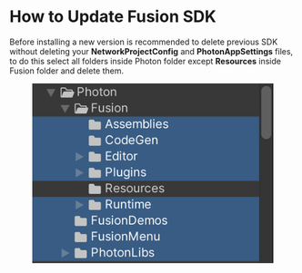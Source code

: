 # How to Update Fusion SDK

Before installing a new version is recommended to delete previous SDK without deleting your **NetworkProjectConfig** and **PhotonAppSettings** files, to do this select all folders inside Photon folder except **Resources** inside Fusion folder and delete them.

<figure><img src="../../../.gitbook/assets/image (1).png" alt=""><figcaption></figcaption></figure>
